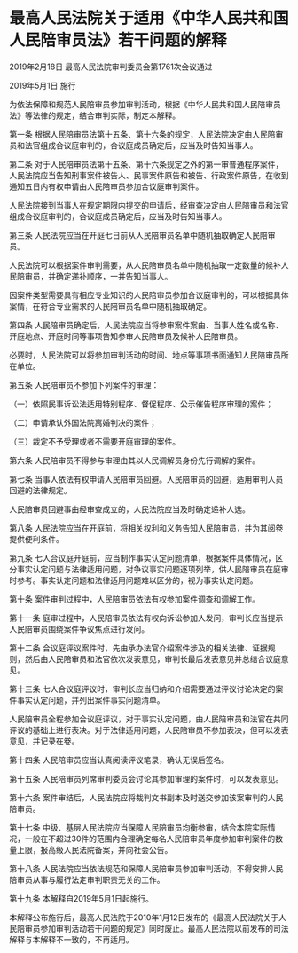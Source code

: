 # 最高人民法院关于适用《中华人民共和国人民陪审员法》若干问题的解释

2019年2月18日 最高人民法院审判委员会第1761次会议通过

2019年5月1日 施行

<!-- INFO END -->

为依法保障和规范人民陪审员参加审判活动，根据《中华人民共和国人民陪审员法》等法律的规定，结合审判实际，制定本解释。

第一条 根据人民陪审员法第十五条、第十六条的规定，人民法院决定由人民陪审员和法官组成合议庭审判的，合议庭成员确定后，应当及时告知当事人。

第二条 对于人民陪审员法第十五条、第十六条规定之外的第一审普通程序案件，人民法院应当告知刑事案件被告人、民事案件原告和被告、行政案件原告，在收到通知五日内有权申请由人民陪审员参加合议庭审判案件。

人民法院接到当事人在规定期限内提交的申请后，经审查决定由人民陪审员和法官组成合议庭审判的，合议庭成员确定后，应当及时告知当事人。

第三条 人民法院应当在开庭七日前从人民陪审员名单中随机抽取确定人民陪审员。

人民法院可以根据案件审判需要，从人民陪审员名单中随机抽取一定数量的候补人民陪审员，并确定递补顺序，一并告知当事人。

因案件类型需要具有相应专业知识的人民陪审员参加合议庭审判的，可以根据具体案情，在符合专业需求的人民陪审员名单中随机抽取确定。

第四条 人民陪审员确定后，人民法院应当将参审案件案由、当事人姓名或名称、开庭地点、开庭时间等事项告知参审人民陪审员及候补人民陪审员。

必要时，人民法院可以将参加审判活动的时间、地点等事项书面通知人民陪审员所在单位。

第五条 人民陪审员不参加下列案件的审理：

（一）依照民事诉讼法适用特别程序、督促程序、公示催告程序审理的案件；

（二）申请承认外国法院离婚判决的案件；

（三）裁定不予受理或者不需要开庭审理的案件。

第六条 人民陪审员不得参与审理由其以人民调解员身份先行调解的案件。

第七条 当事人依法有权申请人民陪审员回避。人民陪审员的回避，适用审判人员回避的法律规定。

人民陪审员回避事由经审查成立的，人民法院应当及时确定递补人选。

第八条 人民法院应当在开庭前，将相关权利和义务告知人民陪审员，并为其阅卷提供便利条件。

第九条 七人合议庭开庭前，应当制作事实认定问题清单，根据案件具体情况，区分事实认定问题与法律适用问题，对争议事实问题逐项列举，供人民陪审员在庭审时参考。事实认定问题和法律适用问题难以区分的，视为事实认定问题。

第十条 案件审判过程中，人民陪审员依法有权参加案件调查和调解工作。

第十一条 庭审过程中，人民陪审员依法有权向诉讼参加人发问，审判长应当提示人民陪审员围绕案件争议焦点进行发问。

第十二条 合议庭评议案件时，先由承办法官介绍案件涉及的相关法律、证据规则，然后由人民陪审员和法官依次发表意见，审判长最后发表意见并总结合议庭意见。

第十三条 七人合议庭评议时，审判长应当归纳和介绍需要通过评议讨论决定的案件事实认定问题，并列出案件事实问题清单。

人民陪审员全程参加合议庭评议，对于事实认定问题，由人民陪审员和法官在共同评议的基础上进行表决。对于法律适用问题，人民陪审员不参加表决，但可以发表意见，并记录在卷。

第十四条 人民陪审员应当认真阅读评议笔录，确认无误后签名。

第十五条 人民陪审员列席审判委员会讨论其参加审理的案件时，可以发表意见。

第十六条 案件审结后，人民法院应将裁判文书副本及时送交参加该案审判的人民陪审员。

第十七条 中级、基层人民法院应当保障人民陪审员均衡参审，结合本院实际情况，一般在不超过30件的范围内合理确定每名人民陪审员年度参加审判案件的数量上限，报高级人民法院备案，并向社会公告。

第十八条 人民法院应当依法规范和保障人民陪审员参加审判活动，不得安排人民陪审员从事与履行法定审判职责无关的工作。

第十九条 本解释自2019年5月1日起施行。

本解释公布施行后，最高人民法院于2010年1月12日发布的《最高人民法院关于人民陪审员参加审判活动若干问题的规定》同时废止。最高人民法院以前发布的司法解释与本解释不一致的，不再适用。